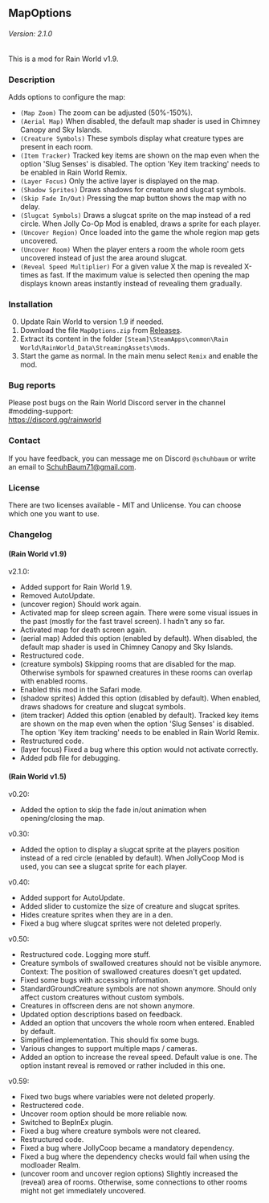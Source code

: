 ## MapOptions
###### Version: 2.1.0
This is a mod for Rain World v1.9.

### Description
Adds options to configure the map:  
- `(Map Zoom)` The zoom can be adjusted (50%-150%).
- `(Aerial Map)` When disabled, the default map shader is used in Chimney Canopy and Sky Islands.
- `(Creature Symbols)` These symbols display what creature types are present in each room.
- `(Item Tracker)` Tracked key items are shown on the map even when the option 'Slug Senses' is disabled. The option 'Key item tracking' needs to be enabled in Rain World Remix.
- `(Layer Focus)` Only the active layer is displayed on the map.
- `(Shadow Sprites)` Draws shadows for creature and slugcat symbols.
- `(Skip Fade In/Out)` Pressing the map button shows the map with no delay.
- `(Slugcat Symbols)` Draws a slugcat sprite on the map instead of a red circle. When Jolly Co-Op Mod is enabled, draws a sprite for each player.
- `(Uncover Region)` Once loaded into the game the whole region map gets uncovered.
- `(Uncover Room)` When the player enters a room the whole room gets uncovered instead of just the area around slugcat.
- `(Reveal Speed Multiplier)` For a given value X the map is revealed X-times as fast. If the maximum value is selected then opening the map displays known areas instantly instead of revealing them gradually.

### Installation
0. Update Rain World to version 1.9 if needed.
1. Download the file  `MapOptions.zip` from [Releases](https://github.com/SchuhBaum/MapOptions/releases/tag/v2.1.0).
2. Extract its content in the folder `[Steam]\SteamApps\common\Rain World\RainWorld_Data\StreamingAssets\mods`.
3. Start the game as normal. In the main menu select `Remix` and enable the mod. 

### Bug reports
Please post bugs on the Rain World Discord server in the channel #modding-support:  
https://discord.gg/rainworld

### Contact
If you have feedback, you can message me on Discord `@schuhbaum` or write an email to SchuhBaum71@gmail.com.  

### License  
There are two licenses available - MIT and Unlicense. You can choose which one you want to use.

### Changelog
#### (Rain World v1.9)
v2.1.0:
- Added support for Rain World 1.9.
- Removed AutoUpdate.
- (uncover region) Should work again.
- Activated map for sleep screen again. There were some visual issues in the past (mostly for the fast travel screen). I hadn't any so far.
- Activated map for death screen again.
- (aerial map) Added this option (enabled by default). When disabled, the default map shader is used in Chimney Canopy and Sky Islands.
- Restructured code.
- (creature symbols) Skipping rooms that are disabled for the map. Otherwise symbols for spawned creatures in these rooms can overlap with enabled rooms.
- Enabled this mod in the Safari mode.
- (shadow sprites) Added this option (disabled by default). When enabled, draws shadows for creature and slugcat symbols.
- (item tracker) Added this option (enabled by default). Tracked key items are shown on the map even when the option 'Slug Senses' is disabled. The option 'Key item tracking' needs to be enabled in Rain World Remix.
- Restructured code.
- (layer focus) Fixed a bug where this option would not activate correctly.
- Added pdb file for debugging.

#### (Rain World v1.5)
v0.20:
- Added the option to skip the fade in/out animation when opening/closing the map.

v0.30:
- Added the option to display a slugcat sprite at the players position instead of a red circle (enabled by default). When JollyCoop Mod is used, you can see a slugcat sprite for each player.

v0.40:
- Added support for AutoUpdate.
- Added slider to customize the size of creature and slugcat sprites.
- Hides creature sprites when they are in a den.
- Fixed a bug where slugcat sprites were not deleted properly.

v0.50:
- Restructured code. Logging more stuff.
- Creature symbols of swallowed creatures should not be visible anymore. Context: The position of swallowed creatures doesn't get updated.
- Fixed some bugs with accessing information.
- StandardGroundCreature symbols are not shown anymore. Should only affect custom creatures without custom symbols.
- Creatures in offscreen dens are not shown anymore.
- Updated option descriptions based on feedback.
- Added an option that uncovers the whole room when entered. Enabled by default.
- Simplified implementation. This should fix some bugs.
- Various changes to support multiple maps / cameras.
- Added an option to increase the reveal speed. Default value is one. The option instant reveal is removed or rather included in this one.

v0.59:
- Fixed two bugs where variables were not deleted properly.
- Restructered code.
- Uncover room option should be more reliable now.
- Switched to BepInEx plugin.
- Fixed a bug where creature symbols were not cleared.
- Restructured code.
- Fixed a bug where JollyCoop became a mandatory dependency.
- Fixed a bug where the dependency checks would fail when using the modloader Realm.
- (uncover room and uncover region options) Slightly increased the (reveal) area of rooms. Otherwise, some connections to other rooms might not get immediately uncovered.